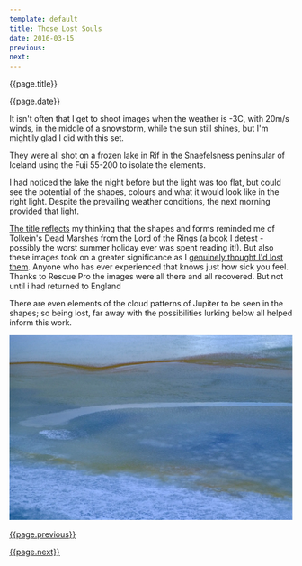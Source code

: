 ```yaml
---
template: default
title: Those Lost Souls
date: 2016-03-15
previous:
next:
---
```


{{page.title}}

{{page.date}}

It isn't often that I get to shoot images when the weather is -3C, with 20m/s winds, in the middle of a snowstorm, while the sun still shines, but I'm mightily glad I did with this set.

They were all shot on a frozen lake in Rif in the Snaefelsness peninsular of Iceland using the Fuji 55-200 to isolate the elements.

I had noticed the lake the night before but  the light was too flat, but could see the potential of the shapes, colours and what it would look like in the right light. Despite the prevailing weather conditions, the next morning provided that light.

[The title reflects](../those-lost-souls) my thinking that the shapes and forms reminded me of Tolkein's Dead Marshes from the Lord of the Rings (a book I detest - possibly the worst summer holiday ever was spent reading it!). But also these images took on a greater significance as I [genuinely thought I'd lost them](2016-03-15-those-lost-souls). Anyone who has ever experienced that knows just how sick you feel. Thanks to Rescue Pro the images were all there and all recovered. But not until i had returned to England

There are even elements of the cloud patterns of Jupiter to be seen in the shapes; so being lost, far away with the possibilities lurking below all helped inform this work.

![Those Lost Souls](../those-lost-souls/those-lost-souls-01.webp "Those Lost Souls")


[{{page.previous}}](2021-01-13-lip-chronicles-life-in-lockdown)

[{{page.next}}](2021-01-13-warped-topographies-ii)